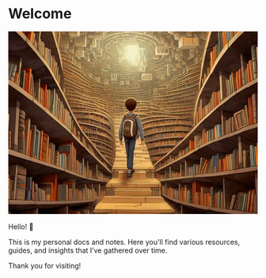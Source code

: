 # Welcome

![](index/welcome.jpg)

Hello! 👋

This is my personal docs and notes. Here you'll find various resources, guides, and insights that I’ve gathered over time.

Thank you for visiting!
